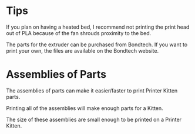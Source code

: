 # Tips

If you plan on having a heated bed, I recommend not printing the print head out of PLA because of the fan shrouds proximity to the bed.

The parts for the extruder can be purchased from Bondtech. If you want to print your own, the files are available on the Bondtech website.

# Assemblies of Parts

The assemblies of parts can make it easier/faster to print Printer Kitten parts.
 
Printing all of the assemblies will make enough parts for a Kitten. 

The size of these assemblies are small enough to be printed on a Printer Kitten.